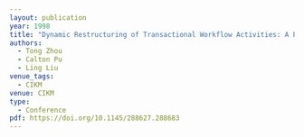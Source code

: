 ```yaml
---
layout: publication
year: 1998
title: "Dynamic Restructuring of Transactional Workflow Activities: A Practical Implementation Method"
authors:
  - Tong Zhou
  - Calton Pu
  - Ling Liu
venue_tags:
  - CIKM
venue: CIKM
type:
  - Conference
pdf: https://doi.org/10.1145/288627.288683
---
```

